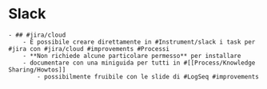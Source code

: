 # Slack
	- ## #jira/cloud
		- É possibile creare direttamente in #Instrument/slack i task per #jira con #jira/cloud #improvements #Processi
		- **Non richiede alcune particolare permesso** per installare
		- documentare con una miniguida per tutti in #[[Process/Knowledge Sharing/Howtos]]
			- possibilmente fruibile con le slide di #LogSeq #improvements